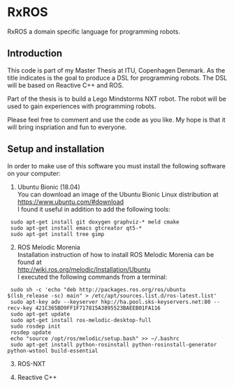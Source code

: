 # RxROS
RxROS a domain specific language for programming robots.

## Introduction
This code is part of my Master Thesis at ITU, Copenhagen Denmark.
As the title indicates is the goal to produce a DSL for programming robots.
The DSL will be based on Reactive C++ and ROS.
<p> 
Part of the thesis is to build a Lego Mindstorms NXT robot.
The robot will be used to gain experiences with programming robots.
<p>
Please feel free to comment and use the code as you like.
My hope is that it will bring inspriation and fun to everyone.

## Setup and installation
In order to make use of this software you must
install the following software on your computer:

1. Ubuntu Bionic (18.04)<br>
You can download an image of the Ubuntu Bionic Linux distribution at<br>
https://www.ubuntu.com/#download<br>
I found it useful in addition to add the following tools:<br>
```
 sudo apt-get install git doxygen graphviz-* meld cmake
 sudo apt-get install emacs gtcreator qt5-*
 sudo apt-get install tree gimp
```

2. ROS Melodic Morenia<br>
Installation instruction of how to install ROS Melodic Morenia can be found at<br>
http://wiki.ros.org/melodic/Installation/Ubuntu<br>
I executed the following commands from a terminal:

```
 sudo sh -c 'echo "deb http://packages.ros.org/ros/ubuntu $(lsb_release -sc) main" > /etc/apt/sources.list.d/ros-latest.list' 
 sudo apt-key adv --keyserver hkp://ha.pool.sks-keyservers.net:80 --recv-key 421C365BD9FF1F717815A3895523BAEEB01FA116 
 sudo apt-get update 
 sudo apt-get install ros-melodic-desktop-full 
 sudo rosdep init 
 rosdep update 
 echo "source /opt/ros/melodic/setup.bash" >> ~/.bashrc 
 sudo apt-get install python-rosinstall python-rosinstall-generator python-wstool build-essential 
```

3. ROS-NXT<br>

4. Reactive C++<br>
